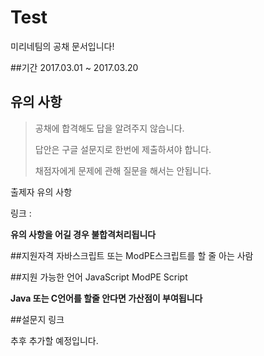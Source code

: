 # Test
미리네팀의 공채 문서입니다!

##기간
2017.03.01 ~ 2017.03.20

## 유의 사항
>공채에 합격해도 답을 알려주지 않습니다.
>
>답안은 구글 설문지로 한번에 제출하셔야 합니다.
>
>채점자에게 문제에 관해 질문을 해서는 안됩니다.

출제자 유의 사항

링크 : 

**유의 사항을 어길 경우 불합격처리됩니다**

##지원자격
자바스크립트 또는 ModPE스크립트를 할 줄 아는 사람

##지원 가능한 언어
JavaScript
ModPE Script

**Java 또는 C언어를 할줄 안다면 가산점이 부여됩니다**

##설문지 링크

추후 추가할 예정입니다.
